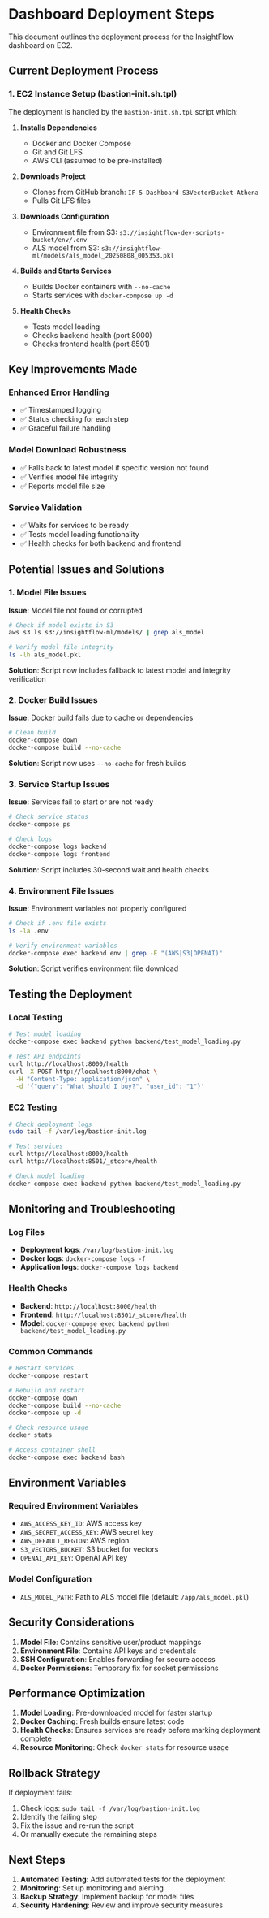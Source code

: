 # Dashboard Deployment Steps

This document outlines the deployment process for the InsightFlow dashboard on EC2.

## Current Deployment Process

### 1. EC2 Instance Setup (bastion-init.sh.tpl)

The deployment is handled by the `bastion-init.sh.tpl` script which:

1. **Installs Dependencies**
   - Docker and Docker Compose
   - Git and Git LFS
   - AWS CLI (assumed to be pre-installed)

2. **Downloads Project**
   - Clones from GitHub branch: `IF-5-Dashboard-S3VectorBucket-Athena`
   - Pulls Git LFS files

3. **Downloads Configuration**
   - Environment file from S3: `s3://insightflow-dev-scripts-bucket/env/.env`
   - ALS model from S3: `s3://insightflow-ml/models/als_model_20250808_005353.pkl`

4. **Builds and Starts Services**
   - Builds Docker containers with `--no-cache`
   - Starts services with `docker-compose up -d`

5. **Health Checks**
   - Tests model loading
   - Checks backend health (port 8000)
   - Checks frontend health (port 8501)

## Key Improvements Made

### Enhanced Error Handling
- ✅ Timestamped logging
- ✅ Status checking for each step
- ✅ Graceful failure handling

### Model Download Robustness
- ✅ Falls back to latest model if specific version not found
- ✅ Verifies model file integrity
- ✅ Reports model file size

### Service Validation
- ✅ Waits for services to be ready
- ✅ Tests model loading functionality
- ✅ Health checks for both backend and frontend

## Potential Issues and Solutions

### 1. Model File Issues

**Issue**: Model file not found or corrupted
```bash
# Check if model exists in S3
aws s3 ls s3://insightflow-ml/models/ | grep als_model

# Verify model file integrity
ls -lh als_model.pkl
```

**Solution**: Script now includes fallback to latest model and integrity verification

### 2. Docker Build Issues

**Issue**: Docker build fails due to cache or dependencies
```bash
# Clean build
docker-compose down
docker-compose build --no-cache
```

**Solution**: Script now uses `--no-cache` for fresh builds

### 3. Service Startup Issues

**Issue**: Services fail to start or are not ready
```bash
# Check service status
docker-compose ps

# Check logs
docker-compose logs backend
docker-compose logs frontend
```

**Solution**: Script includes 30-second wait and health checks

### 4. Environment File Issues

**Issue**: Environment variables not properly configured
```bash
# Check if .env file exists
ls -la .env

# Verify environment variables
docker-compose exec backend env | grep -E "(AWS|S3|OPENAI)"
```

**Solution**: Script verifies environment file download

## Testing the Deployment

### Local Testing
```bash
# Test model loading
docker-compose exec backend python backend/test_model_loading.py

# Test API endpoints
curl http://localhost:8000/health
curl -X POST http://localhost:8000/chat \
  -H "Content-Type: application/json" \
  -d '{"query": "What should I buy?", "user_id": "1"}'
```

### EC2 Testing
```bash
# Check deployment logs
sudo tail -f /var/log/bastion-init.log

# Test services
curl http://localhost:8000/health
curl http://localhost:8501/_stcore/health

# Check model loading
docker-compose exec backend python backend/test_model_loading.py
```

## Monitoring and Troubleshooting

### Log Files
- **Deployment logs**: `/var/log/bastion-init.log`
- **Docker logs**: `docker-compose logs -f`
- **Application logs**: `docker-compose logs backend`

### Health Checks
- **Backend**: `http://localhost:8000/health`
- **Frontend**: `http://localhost:8501/_stcore/health`
- **Model**: `docker-compose exec backend python backend/test_model_loading.py`

### Common Commands
```bash
# Restart services
docker-compose restart

# Rebuild and restart
docker-compose down
docker-compose build --no-cache
docker-compose up -d

# Check resource usage
docker stats

# Access container shell
docker-compose exec backend bash
```

## Environment Variables

### Required Environment Variables
- `AWS_ACCESS_KEY_ID`: AWS access key
- `AWS_SECRET_ACCESS_KEY`: AWS secret key
- `AWS_DEFAULT_REGION`: AWS region
- `S3_VECTORS_BUCKET`: S3 bucket for vectors
- `OPENAI_API_KEY`: OpenAI API key

### Model Configuration
- `ALS_MODEL_PATH`: Path to ALS model file (default: `/app/als_model.pkl`)

## Security Considerations

1. **Model File**: Contains sensitive user/product mappings
2. **Environment File**: Contains API keys and credentials
3. **SSH Configuration**: Enables forwarding for secure access
4. **Docker Permissions**: Temporary fix for socket permissions

## Performance Optimization

1. **Model Loading**: Pre-downloaded model for faster startup
2. **Docker Caching**: Fresh builds ensure latest code
3. **Health Checks**: Ensures services are ready before marking deployment complete
4. **Resource Monitoring**: Check `docker stats` for resource usage

## Rollback Strategy

If deployment fails:
1. Check logs: `sudo tail -f /var/log/bastion-init.log`
2. Identify the failing step
3. Fix the issue and re-run the script
4. Or manually execute the remaining steps

## Next Steps

1. **Automated Testing**: Add automated tests for the deployment
2. **Monitoring**: Set up monitoring and alerting
3. **Backup Strategy**: Implement backup for model files
4. **Security Hardening**: Review and improve security measures 
